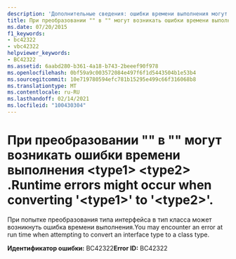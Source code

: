 ```yaml
---
description: 'Дополнительные сведения: ошибки времени выполнения могут возникать при преобразовании " <type1> " в "" <type2> .'
title: При преобразовании "" в "" могут возникать ошибки времени выполнения <type1> <type2> .
ms.date: 07/20/2015
f1_keywords:
- bc42322
- vbc42322
helpviewer_keywords:
- BC42322
ms.assetid: 6aabd280-b361-4a18-b743-2beeef90f978
ms.openlocfilehash: 0bf59a9c003572084e497f6f1d5443504b1e53b4
ms.sourcegitcommit: 10e719780594efc781b15295e499c66f316068b8
ms.translationtype: MT
ms.contentlocale: ru-RU
ms.lasthandoff: 02/14/2021
ms.locfileid: "100430304"
---
```

# <a name="runtime-errors-might-occur-when-converting-type1-to-type2"></a><span data-ttu-id="1ac9e-103">При преобразовании "" в "" могут возникать ошибки времени выполнения \<type1> \<type2> .</span><span class="sxs-lookup"><span data-stu-id="1ac9e-103">Runtime errors might occur when converting '\<type1>' to '\<type2>'.</span></span>

<span data-ttu-id="1ac9e-104">При попытке преобразования типа интерфейса в тип класса может возникнуть ошибка времени выполнения.</span><span class="sxs-lookup"><span data-stu-id="1ac9e-104">You may encounter an error at run time when attempting to convert an interface type to a class type.</span></span>

<span data-ttu-id="1ac9e-105">**Идентификатор ошибки:** BC42322</span><span class="sxs-lookup"><span data-stu-id="1ac9e-105">**Error ID:** BC42322</span></span>
